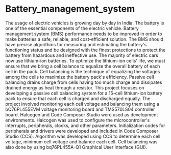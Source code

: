 # Battery_management_system
The usage of electric vehicles is growing day by day in India. The battery is one of the essential 
components of the electric vehicle. Battery management system (BMS) performance needs to be 
improved in order to make batteries a safe, reliable, and cost-efficient solution. The BMS should 
have precise algorithms for measuring and estimating the battery's functioning status and be 
designed with the finest protections to protect the battery from hazardous and ineffective use. The 
majority of electric cars now use lithium-ion batteries. To optimize the lithium-ion cells' life, we 
must ensure that we bring a cell balance to equalize the overall battery of each cell in the pack. Cell 
balancing is the technique of equalizing the voltages among the cells to maximize the battery pack's 
efficiency. Passive cell balancing drains charge from cells having too much charge and dissipates 
drained energy as heat through a resistor.
This project focuses on developing a passive cell balancing system for a 15-cell lithium-ion battery 
pack to ensure that each cell is charged and discharged equally. The project involved monitoring 
each cell voltage and balancing them using a bQ76PL455EVM voltage monitoring board and 
TMS570LS04 controller board. Halcogen and Code Composer Studio were used as development 
environments. Halcogen was used to configure the microcontroller's interrupts, peripherals, clocks, 
and other parameters. Initialization codes for peripherals and drivers were developed and included 
in Code Composer Studio (CCS). Algorithm was developed using CCS to determine each cell 
voltage, minimum cell voltage and balance each cell. Cell balancing was also done by using 
bq76PL455A-Q1 Graphical User Interface (GUI). 
